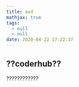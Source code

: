 ```yaml
---
title: asd
mathjax: true
tags:
  - null
  - null
date: 2020-04-22 17:22:37
---
```


<!--more-->

## ??coderhub??

????????????